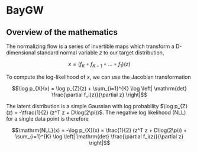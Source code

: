 # BayGW

## Overview of the mathematics

The normalizing flow is a series of invertible maps which transform a D-dimensional standard normal variable $z$ to our target distribution,

$$x = (f_{K} \circ f_{K-1} \circ \dots \circ f_{1})(z)$$

To compute the log-likelihood of $x$, we can use the Jacobian transformation

$$\log p_{X}(x) = \log p_{Z}(z) + \sum_{i=1}^{K} \log \left| \mathrm{det} \frac{\partial f_i(z)}{\partial z} \right|$$

The latent distribution is a simple Gaussian with log probability $\log p_{Z}(z) = -\tfrac{1}{2} (z^T z + D\log(2\pi))$. The negative log likelihood (NLL) for a single data point is therefore

$$\mathrm{NLL}(x) = -\log p_{X}(x) = \frac{1}{2} (z^T z + D\log(2\pi)) + \sum_{i=1}^{K} \log \left| \mathrm{det} \frac{\partial f_i(z)}{\partial z} \right|$$
